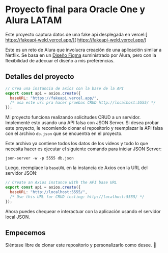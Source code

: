 # Proyecto final para Oracle One y Alura LATAM

Este proyecto captura datos de una fake api desplegada en vercel:[
https://fakeapi-weld.vercel.app/](
https://fakeapi-weld.vercel.app/)

Este es un reto de Alura que involucra creación de una aplicación similar a Netflix.
Se basa en un [Diseño Figma](https://www.figma.com/file/jWsqqszcgLAecpsJArCVgI/AluraFlix-ESP-(Copy)?type=design&mode=design&t=SeuJUCGHT8jWQiZf-1) suministrado por Alura, pero con la flexibilidad de adecuar el diseño a mis preferencias.


## Detalles del proyecto
```javascript
// Crea una instancia de axios con la base de la API
export const api = axios.create({
  baseURL: "https://fakeapi.vercel.app/",
  /* usa este url pra hacer pruebas CRUD http://localhost:5555/ */
});
```

Mi proyecto funciona realizando solicitudes CRUD a un servidor. Implementé esto usando una API falsa con JSON Server. Si desea probar este proyecto, le recomiendo clonar el repositorio y reemplazar la API falsa con el archivo `db.json` que se encuentra en el proyecto.

Este archivo ya contiene todos los datos de los videos y todo lo que necesita hacer es ejecutar el siguiente comando para iniciar JSON Server:

```shell
json-server -w -p 5555 db.json
```

Luego, reemplace la `baseURL` en la instancia de Axios con la URL del servidor JSON:

```javascript
// Create an Axios instance with the API base URL
export const api = axios.create({
  baseURL: "http://localhost:5555/",
  /* Use this URL for CRUD testing: http://localhost:5555/ */
});
```

Ahora puedes chequear e interactuar con la aplicación usando el servidor local JSON.

## Empecemos

Siéntase libre de clonar este repositorio y personalizarlo como desee. 💙
